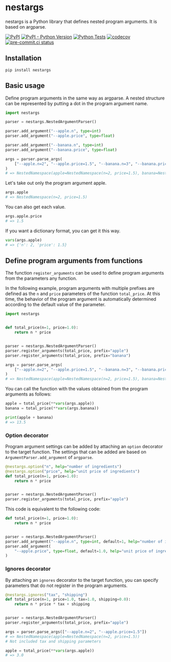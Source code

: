 # nestargs

nestargs is a Python library that defines nested program arguments. It is based on argparse.

[![PyPI](https://img.shields.io/pypi/v/nestargs)](https://pypi.org/project/nestargs/)
[![PyPI - Python Version](https://img.shields.io/pypi/pyversions/nestargs)](https://pypi.org/project/nestargs/)
[![Python Tests](https://github.com/speg03/nestargs/actions/workflows/python-tests.yml/badge.svg)](https://github.com/speg03/nestargs/actions/workflows/python-tests.yml)
[![codecov](https://codecov.io/gh/speg03/nestargs/graph/badge.svg?token=mOzO3kbpDl)](https://codecov.io/gh/speg03/nestargs)
[![pre-commit.ci status](https://results.pre-commit.ci/badge/github/speg03/nestargs/main.svg)](https://results.pre-commit.ci/latest/github/speg03/nestargs/main)

## Installation

```
pip install nestargs
```

## Basic usage

Define program arguments in the same way as argparse. A nested structure can be represented by putting a dot in the program argument name.

```python
import nestargs

parser = nestargs.NestedArgumentParser()

parser.add_argument("--apple.n", type=int)
parser.add_argument("--apple.price", type=float)

parser.add_argument("--banana.n", type=int)
parser.add_argument("--banana.price", type=float)

args = parser.parse_args(
    ["--apple.n=2", "--apple.price=1.5", "--banana.n=3", "--banana.price=3.5"]
)
# => NestedNamespace(apple=NestedNamespace(n=2, price=1.5), banana=NestedNamespace(n=3, price=3.5))
```

Let's take out only the program argument apple.

```python
args.apple
# => NestedNamespace(n=2, price=1.5)
```

You can also get each value.

```python
args.apple.price
# => 1.5
```

If you want a dictionary format, you can get it this way.

```python
vars(args.apple)
# => {'n': 2, 'price': 1.5}
```

## Define program arguments from functions

The function `register_arguments` can be used to define program arguments from the parameters any function.

In the following example, program arguments with multiple prefixes are defined as the `n` and `price` parameters of the function `total_price`. At this time, the behavior of the program argument is automatically determined according to the default value of the parameter.

```python
import nestargs


def total_price(n=1, price=1.0):
    return n * price


parser = nestargs.NestedArgumentParser()
parser.register_arguments(total_price, prefix="apple")
parser.register_arguments(total_price, prefix="banana")

args = parser.parse_args(
    ["--apple.n=2", "--apple.price=1.5", "--banana.n=3", "--banana.price=3.5"]
)
# => NestedNamespace(apple=NestedNamespace(n=2, price=1.5), banana=NestedNamespace(n=3, price=3.5))
```

You can call the function with the values obtained from the program arguments as follows:

```python
apple = total_price(**vars(args.apple))
banana = total_price(**vars(args.banana))

print(apple + banana)
# => 13.5
```

### Option decorator

Program argument settings can be added by attaching an `option` decorator to the target function. The settings that can be added are based on `ArgumentParser.add_argument` of `argparse`.

```python
@nestargs.option("n", help="number of ingredients")
@nestargs.option("price", help="unit price of ingredients")
def total_price(n=1, price=1.0):
    return n * price


parser = nestargs.NestedArgumentParser()
parser.register_arguments(total_price, prefix="apple")
```

This code is equivalent to the following code:

```python
def total_price(n=1, price=1.0):
    return n * price


parser = nestargs.NestedArgumentParser()
parser.add_argument("--apple.n", type=int, default=1, help="number of ingredients")
parser.add_argument(
    "--apple.price", type=float, default=1.0, help="unit price of ingredients"
)
```

### Ignores decorator

By attaching an `ignores` decorator to the target function, you can specify parameters that do not register in the program arguments.

```python
@nestargs.ignores("tax", "shipping")
def total_price(n=1, price=1.0, tax=1.0, shipping=0.0):
    return n * price * tax + shipping


parser = nestargs.NestedArgumentParser()
parser.register_arguments(total_price, prefix="apple")

args = parser.parse_args(["--apple.n=2", "--apple.price=1.5"])
# => NestedNamespace(apple=NestedNamespace(n=2, price=1.5))
# Not included tax and shipping parameters

apple = total_price(**vars(args.apple))
# => 3.0
```
